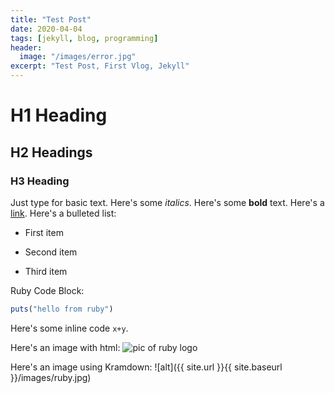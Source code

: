 ```yaml
---
title: "Test Post"
date: 2020-04-04
tags: [jekyll, blog, programming]
header:
  image: "/images/error.jpg"
excerpt: "Test Post, First Vlog, Jekyll"
---
```

# H1 Heading
## H2 Headings
### H3 Heading
Just type for basic text.
Here's some *italics*.
Here's some **bold** text.
Here's a [link](https://github.com/).
Here's a bulleted list:
* First item
+ Second item
- Third item

Ruby Code Block:
```ruby
puts("hello from ruby")
```

Here's some inline code `x+y`.

Here's an image with html:
<img src="{{ site.url }}{{ site.baseurl }}/images/ruby.jpg" alt="pic of ruby logo" class="full">

Here's an image using Kramdown:
![alt]({{ site.url }}{{ site.baseurl }}/images/ruby.jpg)
